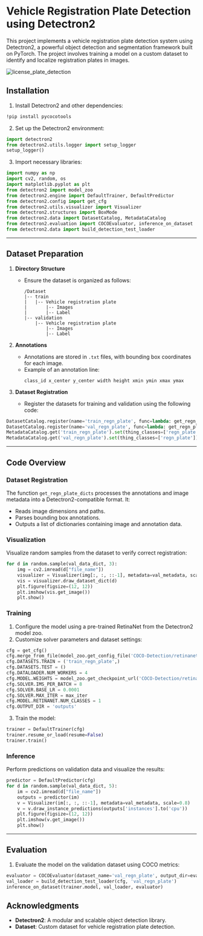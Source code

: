 # Vehicle Registration Plate Detection using Detectron2

This project implements a vehicle registration plate detection system using Detectron2, a powerful object detection and segmentation framework built on PyTorch. The project involves training a model on a custom dataset to identify and localize registration plates in images.

![license_plate_detection](https://github.com/user-attachments/assets/b805bc3e-d6d8-460a-bdf4-1fb2ea189d63)

## Installation

1. Install Detectron2 and other dependencies:

```bash
!pip install pycocotools
```

2. Set up the Detectron2 environment:

```python
import detectron2
from detectron2.utils.logger import setup_logger
setup_logger()
```

3. Import necessary libraries:

```python
import numpy as np
import cv2, random, os
import matplotlib.pyplot as plt
from detectron2 import model_zoo
from detectron2.engine import DefaultTrainer, DefaultPredictor
from detectron2.config import get_cfg
from detectron2.utils.visualizer import Visualizer
from detectron2.structures import BoxMode
from detectron2.data import DatasetCatalog, MetadataCatalog
from detectron2.evaluation import COCOEvaluator, inference_on_dataset
from detectron2.data import build_detection_test_loader
```

---

## Dataset Preparation

1. **Directory Structure**
   - Ensure the dataset is organized as follows:
     ```
     /Dataset
     |-- train
     |   |-- Vehicle registration plate
     |       |-- Images
     |       |-- Label
     |-- validation
         |-- Vehicle registration plate
             |-- Images
             |-- Label
     ```

2. **Annotations**
   - Annotations are stored in `.txt` files, with bounding box coordinates for each image.
   - Example of an annotation line:
     ```
     class_id x_center y_center width height xmin ymin xmax ymax
     ```

3. **Dataset Registration**
   - Register the datasets for training and validation using the following code:

```python
DatasetCatalog.register(name='train_regn_plate', func=lambda: get_regn_plate_dicts(data_root, train_txt))
DatasetCatalog.register(name='val_regn_plate', func=lambda: get_regn_plate_dicts(data_root, val_txt))
MetadataCatalog.get('train_regn_plate').set(thing_classes=['regn_plate'])
MetadataCatalog.get('val_regn_plate').set(thing_classes=['regn_plate'])
```

---

## Code Overview

### Dataset Registration

The function `get_regn_plate_dicts` processes the annotations and image metadata into a Detectron2-compatible format. It:
- Reads image dimensions and paths.
- Parses bounding box annotations.
- Outputs a list of dictionaries containing image and annotation data.

### Visualization

Visualize random samples from the dataset to verify correct registration:

```python
for d in random.sample(val_data_dict, 3):
    img = cv2.imread(d["file_name"])
    visualizer = Visualizer(img[:, :, ::-1], metadata=val_metadata, scale=0.5)
    vis = visualizer.draw_dataset_dict(d)
    plt.figure(figsize=(12, 12))
    plt.imshow(vis.get_image())
    plt.show()
```

### Training

1. Configure the model using a pre-trained RetinaNet from the Detectron2 model zoo.
2. Customize solver parameters and dataset settings:

```python
cfg = get_cfg()
cfg.merge_from_file(model_zoo.get_config_file('COCO-Detection/retinanet_R_50_FPN_3x.yaml'))
cfg.DATASETS.TRAIN = ('train_regn_plate',)
cfg.DATASETS.TEST = ()
cfg.DATALOADER.NUM_WORKERS = 4
cfg.MODEL.WEIGHTS = model_zoo.get_checkpoint_url('COCO-Detection/retinanet_R_50_FPN_3x.yaml')
cfg.SOLVER.IMS_PER_BATCH = 8
cfg.SOLVER.BASE_LR = 0.0001
cfg.SOLVER.MAX_ITER = max_iter
cfg.MODEL.RETINANET.NUM_CLASSES = 1
cfg.OUTPUT_DIR = 'outputs'
```

3. Train the model:

```python
trainer = DefaultTrainer(cfg)
trainer.resume_or_load(resume=False)
trainer.train()
```

### Inference

Perform predictions on validation data and visualize the results:

```python
predictor = DefaultPredictor(cfg)
for d in random.sample(val_data_dict, 5):
    im = cv2.imread(d["file_name"])
    outputs = predictor(im)
    v = Visualizer(im[:, :, ::-1], metadata=val_metadata, scale=0.8)
    v = v.draw_instance_predictions(outputs['instances'].to('cpu'))
    plt.figure(figsize=(12, 12))
    plt.imshow(v.get_image())
    plt.show()
```

---

## Evaluation

1. Evaluate the model on the validation dataset using COCO metrics:

```python
evaluator = COCOEvaluator(dataset_name='val_regn_plate', output_dir=eval_dir, distributed=False)
val_loader = build_detection_test_loader(cfg, 'val_regn_plate')
inference_on_dataset(trainer.model, val_loader, evaluator)
```

## Acknowledgments

- **Detectron2**: A modular and scalable object detection library.
- **Dataset**: Custom dataset for vehicle registration plate detection.

